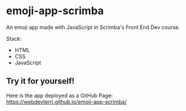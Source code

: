 # emoji-app-scrimba
An emoji app made with JavaScript in Scrimba's Front End Dev course.

Stack: 
- HTML
- CSS
- JavaScript

## Try it for yourself!
Here is the app deployed as a GitHub Page: https://webdevterri.github.io/emoji-app-scrimba/
